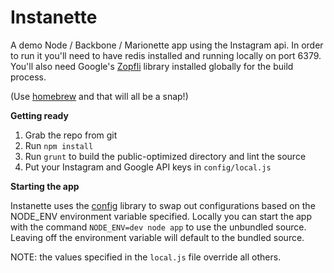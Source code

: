 Instanette
==========

A demo Node / Backbone / Marionette app using the Instagram api. In order to run it you'll need to have redis installed and running locally on port 6379. You'll also need Google's [Zopfli](https://code.google.com/p/zopfli/) library installed globally for the build process.

(Use [homebrew](http://brew.sh/) and that will all be a snap!)

**Getting ready**

 1. Grab the repo from git
 2. Run `npm install`
 3. Run `grunt` to build the public-optimized directory and lint the source
 4. Put your Instagram and Google API keys in `config/local.js`

**Starting the app**

Instanette uses the [config](https://www.npmjs.org/package/config) library to swap out configurations based on the NODE_ENV environment variable specified. Locally you can start the app with the command `NODE_ENV=dev node app` to use the unbundled source. Leaving off the environment variable will default to the bundled source.

NOTE: the values specified in the `local.js` file override all others.